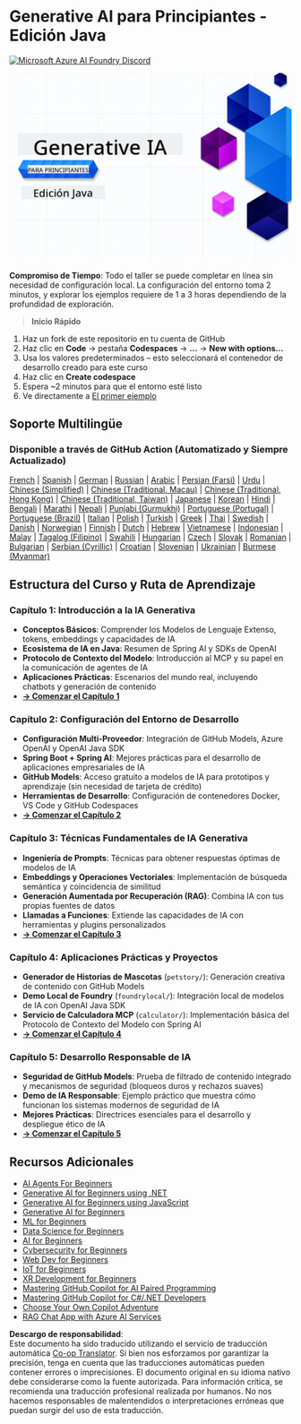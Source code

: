 <!--
CO_OP_TRANSLATOR_METADATA:
{
  "original_hash": "63b6426b88f6f56398ca3f1fbfc30889",
  "translation_date": "2025-07-29T07:57:10+00:00",
  "source_file": "README.md",
  "language_code": "es"
}
-->
# Generative AI para Principiantes - Edición Java
[![Microsoft Azure AI Foundry Discord](https://dcbadge.limes.pink/api/server/ByRwuEEgH4)](https://discord.com/invite/ByRwuEEgH4)

![Generative AI para Principiantes - Edición Java](../../translated_images/beg-genai-series.8b48be9951cc574c25f8a3accba949bfd03c2f008e2c613283a1b47316fbee68.es.png)

**Compromiso de Tiempo**: Todo el taller se puede completar en línea sin necesidad de configuración local. La configuración del entorno toma 2 minutos, y explorar los ejemplos requiere de 1 a 3 horas dependiendo de la profundidad de exploración.

> **Inicio Rápido**

1. Haz un fork de este repositorio en tu cuenta de GitHub
2. Haz clic en **Code** → pestaña **Codespaces** → **...** → **New with options...**
3. Usa los valores predeterminados – esto seleccionará el contenedor de desarrollo creado para este curso
4. Haz clic en **Create codespace**
5. Espera ~2 minutos para que el entorno esté listo
6. Ve directamente a [El primer ejemplo](./02-SetupDevEnvironment/README.md#step-2-create-a-github-personal-access-token)

## Soporte Multilingüe

### Disponible a través de GitHub Action (Automatizado y Siempre Actualizado)

[French](../fr/README.md) | [Spanish](./README.md) | [German](../de/README.md) | [Russian](../ru/README.md) | [Arabic](../ar/README.md) | [Persian (Farsi)](../fa/README.md) | [Urdu](../ur/README.md) | [Chinese (Simplified)](../zh/README.md) | [Chinese (Traditional, Macau)](../mo/README.md) | [Chinese (Traditional, Hong Kong)](../hk/README.md) | [Chinese (Traditional, Taiwan)](../tw/README.md) | [Japanese](../ja/README.md) | [Korean](../ko/README.md) | [Hindi](../hi/README.md) | [Bengali](../bn/README.md) | [Marathi](../mr/README.md) | [Nepali](../ne/README.md) | [Punjabi (Gurmukhi)](../pa/README.md) | [Portuguese (Portugal)](../pt/README.md) | [Portuguese (Brazil)](../br/README.md) | [Italian](../it/README.md) | [Polish](../pl/README.md) | [Turkish](../tr/README.md) | [Greek](../el/README.md) | [Thai](../th/README.md) | [Swedish](../sv/README.md) | [Danish](../da/README.md) | [Norwegian](../no/README.md) | [Finnish](../fi/README.md) | [Dutch](../nl/README.md) | [Hebrew](../he/README.md) | [Vietnamese](../vi/README.md) | [Indonesian](../id/README.md) | [Malay](../ms/README.md) | [Tagalog (Filipino)](../tl/README.md) | [Swahili](../sw/README.md) | [Hungarian](../hu/README.md) | [Czech](../cs/README.md) | [Slovak](../sk/README.md) | [Romanian](../ro/README.md) | [Bulgarian](../bg/README.md) | [Serbian (Cyrillic)](../sr/README.md) | [Croatian](../hr/README.md) | [Slovenian](../sl/README.md) | [Ukrainian](../uk/README.md) | [Burmese (Myanmar)](../my/README.md)

## Estructura del Curso y Ruta de Aprendizaje

### **Capítulo 1: Introducción a la IA Generativa**
- **Conceptos Básicos**: Comprender los Modelos de Lenguaje Extenso, tokens, embeddings y capacidades de IA
- **Ecosistema de IA en Java**: Resumen de Spring AI y SDKs de OpenAI
- **Protocolo de Contexto del Modelo**: Introducción al MCP y su papel en la comunicación de agentes de IA
- **Aplicaciones Prácticas**: Escenarios del mundo real, incluyendo chatbots y generación de contenido
- **[→ Comenzar el Capítulo 1](./01-IntroToGenAI/README.md)**

### **Capítulo 2: Configuración del Entorno de Desarrollo**
- **Configuración Multi-Proveedor**: Integración de GitHub Models, Azure OpenAI y OpenAI Java SDK
- **Spring Boot + Spring AI**: Mejores prácticas para el desarrollo de aplicaciones empresariales de IA
- **GitHub Models**: Acceso gratuito a modelos de IA para prototipos y aprendizaje (sin necesidad de tarjeta de crédito)
- **Herramientas de Desarrollo**: Configuración de contenedores Docker, VS Code y GitHub Codespaces
- **[→ Comenzar el Capítulo 2](./02-SetupDevEnvironment/README.md)**

### **Capítulo 3: Técnicas Fundamentales de IA Generativa**
- **Ingeniería de Prompts**: Técnicas para obtener respuestas óptimas de modelos de IA
- **Embeddings y Operaciones Vectoriales**: Implementación de búsqueda semántica y coincidencia de similitud
- **Generación Aumentada por Recuperación (RAG)**: Combina IA con tus propias fuentes de datos
- **Llamadas a Funciones**: Extiende las capacidades de IA con herramientas y plugins personalizados
- **[→ Comenzar el Capítulo 3](./03-CoreGenerativeAITechniques/README.md)**

### **Capítulo 4: Aplicaciones Prácticas y Proyectos**
- **Generador de Historias de Mascotas** (`petstory/`): Generación creativa de contenido con GitHub Models
- **Demo Local de Foundry** (`foundrylocal/`): Integración local de modelos de IA con OpenAI Java SDK
- **Servicio de Calculadora MCP** (`calculator/`): Implementación básica del Protocolo de Contexto del Modelo con Spring AI
- **[→ Comenzar el Capítulo 4](./04-PracticalSamples/README.md)**

### **Capítulo 5: Desarrollo Responsable de IA**
- **Seguridad de GitHub Models**: Prueba de filtrado de contenido integrado y mecanismos de seguridad (bloqueos duros y rechazos suaves)
- **Demo de IA Responsable**: Ejemplo práctico que muestra cómo funcionan los sistemas modernos de seguridad de IA
- **Mejores Prácticas**: Directrices esenciales para el desarrollo y despliegue ético de IA
- **[→ Comenzar el Capítulo 5](./05-ResponsibleGenAI/README.md)**

## Recursos Adicionales

- [AI Agents For Beginners](https://github.com/microsoft/ai-agents-for-beginners)
- [Generative AI for Beginners using .NET](https://github.com/microsoft/Generative-AI-for-beginners-dotnet)
- [Generative AI for Beginners using JavaScript](https://github.com/microsoft/generative-ai-with-javascript)
- [Generative AI for Beginners](https://github.com/microsoft/generative-ai-for-beginners)
- [ML for Beginners](https://aka.ms/ml-beginners)
- [Data Science for Beginners](https://aka.ms/datascience-beginners)
- [AI for Beginners](https://aka.ms/ai-beginners)
- [Cybersecurity for Beginners](https://github.com/microsoft/Security-101)
- [Web Dev for Beginners](https://aka.ms/webdev-beginners)
- [IoT for Beginners](https://aka.ms/iot-beginners)
- [XR Development for Beginners](https://github.com/microsoft/xr-development-for-beginners)
- [Mastering GitHub Copilot for AI Paired Programming](https://aka.ms/GitHubCopilotAI)
- [Mastering GitHub Copilot for C#/.NET Developers](https://github.com/microsoft/mastering-github-copilot-for-dotnet-csharp-developers)
- [Choose Your Own Copilot Adventure](https://github.com/microsoft/CopilotAdventures)
- [RAG Chat App with Azure AI Services](https://github.com/Azure-Samples/azure-search-openai-demo-java)

**Descargo de responsabilidad**:  
Este documento ha sido traducido utilizando el servicio de traducción automática [Co-op Translator](https://github.com/Azure/co-op-translator). Si bien nos esforzamos por garantizar la precisión, tenga en cuenta que las traducciones automáticas pueden contener errores o imprecisiones. El documento original en su idioma nativo debe considerarse como la fuente autorizada. Para información crítica, se recomienda una traducción profesional realizada por humanos. No nos hacemos responsables de malentendidos o interpretaciones erróneas que puedan surgir del uso de esta traducción.